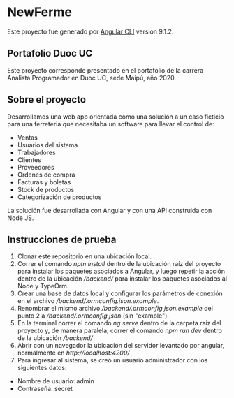 # NewFerme

Este proyecto fue generado por [Angular CLI](https://github.com/angular/angular-cli) version 9.1.2.

## Portafolio Duoc UC
Este proyecto corresponde presentado en el portafolio de la carrera Analista Programador en Duoc UC, sede Maipú, año 2020.

## Sobre el proyecto
Desarrollamos una web app orientada como una solución a un caso ficticio para una ferreteria que necesitaba un software para llevar el control de: 

- Ventas
- Usuarios del sistema
- Trabajadores
- Clientes
- Proveedores
- Ordenes de compra
- Facturas y boletas
- Stock de productos
- Categorización de productos

La solución fue desarrollada con Angular y con una API construida con Node JS.

## Instrucciones de prueba

1. Clonar este repositorio en una ubicación local.
2. Correr el comando *npm install* dentro de la ubicación raíz del proyecto para instalar los paquetes asociados a Angular, y luego repetir la acción dentro de la ubicación */backend/* para instalar los paquetes asociados al Node y TypeOrm.
3. Crear una base de datos local y configurar los parámetros de conexión en el archivo */backend/.ormconfig.json.example*.
4. Renombrar el mismo archivo */backend/.ormconfig.json.example* del punto 2 a */backend/.ormconfig.json* (sin "example").
5. En la terminal correr el comando *ng serve* dentro de la carpeta raíz del proyecto y, de manera paralela, correr el comando *npm run dev* dentro de la ubicación */backend/*
6. Abrir con un navegador la ubicación del servidor levantado por angular, normalmente en *http://localhost:4200/*
7. Para ingresar al sistema, se creó un usuario administrador con los siguientes datos: 
- Nombre de usuario: admin
- Contraseña: secret


